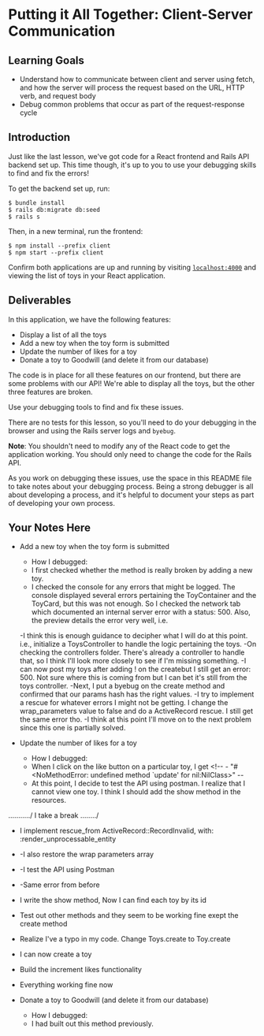 # Putting it All Together: Client-Server Communication

## Learning Goals

- Understand how to communicate between client and server using fetch, and how
  the server will process the request based on the URL, HTTP verb, and request
  body
- Debug common problems that occur as part of the request-response cycle

## Introduction

Just like the last lesson, we've got code for a React frontend and Rails API
backend set up. This time though, it's up to you to use your debugging skills to
find and fix the errors!

To get the backend set up, run:

```console
$ bundle install
$ rails db:migrate db:seed
$ rails s
```

Then, in a new terminal, run the frontend:

```console
$ npm install --prefix client
$ npm start --prefix client
```

Confirm both applications are up and running by visiting
[`localhost:4000`](http://localhost:4000) and viewing the list of toys in your
React application.

## Deliverables

In this application, we have the following features:

- Display a list of all the toys
- Add a new toy when the toy form is submitted
- Update the number of likes for a toy
- Donate a toy to Goodwill (and delete it from our database)

The code is in place for all these features on our frontend, but there are some
problems with our API! We're able to display all the toys, but the other three
features are broken.

Use your debugging tools to find and fix these issues.

There are no tests for this lesson, so you'll need to do your debugging in the
browser and using the Rails server logs and `byebug`.

**Note**: You shouldn't need to modify any of the React code to get the
application working. You should only need to change the code for the Rails API.

As you work on debugging these issues, use the space in this README file to take
notes about your debugging process. Being a strong debugger is all about
developing a process, and it's helpful to document your steps as part of
developing your own process.

## Your Notes Here

- Add a new toy when the toy form is submitted

  - How I debugged:
  - I first checked whether the method is really broken by adding a new toy.
  - I checked the console for any errors that might be logged. The console displayed several errors pertaining the ToyContainer and the ToyCard, but this was not enough. So I checked the network tab which documented an internal server error with a status: 500. Also, the preview details the error very well, i.e. 
  <!-- - <NameError: uninitialized constant ToysController::Toys>" -->
  -I think this is enough guidance to decipher what I will do at this point. i.e., initialize a ToysController to handle the logic pertaining the toys.
  -On checking the controllers folder. There's already a controller to handle that, so I think I'll look more closely to see if I'm missing something.
  -I can now post my toys after adding ! on the createbut I still get an error: 500. Not sure where this is coming from but I can bet it's still from the toys controller.
  -Next, I put a byebug on the create method and confirmed that our params hash has the right values.
  -I try to implement a rescue for whatever errors I might not be getting. I change the wrap_parameters value to false and do a ActiveRecord rescue. I still get the same error tho.
  -I think at this point I'll move on to the next problem since this one is partially solved.


- Update the number of likes for a toy

  - How I debugged:
  - When I click on the like button on a particular toy, I get <!-- - "#<NoMethodError: undefined method `update' for nil:NilClass>" --
  - At this point, I decide to test the API using postman. I realize that I cannot view one toy. I think I should add the show method in the resources.

.........../ I take a break ......../

  - I implement rescue_from  ActiveRecord::RecordInvalid, with: :render_unprocessable_entity
  - -I also restore the wrap parameters array
  - -I test the API using Postman
  - -Same error from before
  - I write the show method, Now I can find each toy by its id
  - Test out other methods and they seem to be working fine exept the create method
  - Realize I've a typo in my code. Change Toys.create to Toy.create
  - I can now create a toy
  - Build the increment likes functionality
  - Everything working fine now

- Donate a toy to Goodwill (and delete it from our database)

  - How I debugged:
  - I had built out this method previously.
